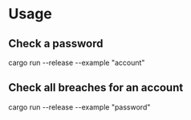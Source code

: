 # Usage

## Check a password

cargo run --release --example "account"

## Check all breaches for an account

cargo run --release --example "password"
